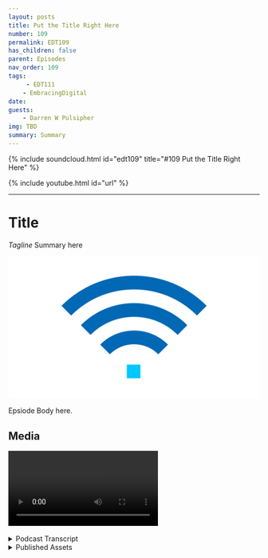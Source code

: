 ```yaml
---
layout: posts
title: Put the Title Right Here
number: 109
permalink: EDT109
has_children: false
parent: Episodes
nav_order: 109
tags:
     - EDT111
    - EmbracingDigital
date: 
guests:
    - Darren W Pulsipher
img: TBD
summary: Summary
---
```


{% include soundcloud.html id="edt109" title="#109 Put the Title Right Here" %}

{% include youtube.html id="url" %}

---

# Title

*Tagline*
Summary here

![episode image](./thumbnail.png)

Epsiode Body here.

## Media

<video src='url'></video>

<details>
<summary> Podcast Transcript </summary>

<p>﻿1</p>
<p>Hello, this</p>
<p>is Darren Pulsipher, chief solution</p>
<p>architect of public sector at Intel.</p>
<p>And welcome to Embracing</p>
<p>Digital Transformation,</p>
<p>where we investigate effective change,</p>
<p>leveraging people, process</p>
<p>and technology.</p>
<p>On today's episode, Dr.</p>
<p>Anna Scott and Leland</p>
<p>Brown unleashing future use cases</p>
<p>with 5G.</p>
<p>You've opened up a lot of capability.</p>
<p>I can do my own private networks.</p>
<p>I it's software defined so I can add a lot</p>
<p>more functionality to my network now.</p>
<p>What does this unlock, Dr.</p>
<p>Scott?</p>
<p>Where where do you take where do you take</p>
<p>this enabling technology?</p>
<p>Fantastic.</p>
<p>So so we see.</p>
<p>Well, what's the best way to say it?</p>
<p>So we are still in the early days</p>
<p>of, say, from a USB</p>
<p>like a bandwidth in the latency</p>
<p>standpoint,</p>
<p>what are the real advantages of 5G?</p>
<p>What we're seeing</p>
<p>with a lot of our first sets of customers</p>
<p>is what we've already talked about</p>
<p>is the the opening up of the spectrum</p>
<p>like the CBR as the ability</p>
<p>to take advantage</p>
<p>of the existing user equipment</p>
<p>and now make it possible to have folks</p>
<p>have mobile access.</p>
<p>Right. So like one use case that is</p>
<p>not at</p>
<p>all sexy but actually has really huge</p>
<p>ramifications is</p>
<p>can you take your your laptop</p>
<p>and onto the factory floor and start</p>
<p>using that for full connectivity?</p>
<p>So instead of going</p>
<p>out with a piece of paper and a notepad</p>
<p>and writing down the stuff that matters,</p>
<p>then going back to your office</p>
<p>to do your heavy work,</p>
<p>you actually can converge</p>
<p>those two environments.</p>
<p>And, and again, it's enabled</p>
<p>by the 5G standards but isn't necessarily</p>
<p>doing like a full 5G deployment.</p>
<p>What we're seeing and what we think</p>
<p>will be the evolution on that</p>
<p>and that's happening</p>
<p>kind of in real time right now, is</p>
<p>can you stream</p>
<p>high definition video</p>
<p>from a camera over 5G, do real time</p>
<p>analytics on it,</p>
<p>and now you've got a wireless camera</p>
<p>that's in whatever the environment is</p>
<p>that you care about.</p>
<p>Carry that again, that video over 5G and</p>
<p>and then do your analytics on it</p>
<p>and have that be low</p>
<p>enough latency that you're essentially</p>
<p>having a real time system.</p>
<p>We're not quite there</p>
<p>because the 5G cameras still</p>
<p>there's not many of them that</p>
<p>can really operate in that environment.</p>
<p>So often what we'll do with a 5G</p>
<p>network is we'll still hardwire</p>
<p>the cameras to close coupled edge compute</p>
<p>to get that real time aspect.</p>
<p>And then you can share up the the metadata</p>
<p>and the output of those analytics.</p>
<p>So we're not very far away at all</p>
<p>from saying now</p>
<p>that we've got that massive bandwidth</p>
<p>in that low latency.</p>
<p>Now streaming</p>
<p>becomes an option and and that has some</p>
<p>really nice advantages, right?</p>
<p>So that brought up something else</p>
<p>that just popped into my head.</p>
<p>What about air?</p>
<p>Exactly. Yeah.</p>
<p>And that's the other huge</p>
<p>example for that.</p>
<p>Right, is</p>
<p>you can definitely do like air headsets</p>
<p>over wi fi,</p>
<p>but the information that we have is</p>
<p>if you're doing a single headset,</p>
<p>you're great.</p>
<p>If you want to do two headsets,</p>
<p>you're probably okay.</p>
<p>If you want to bring that up to scale</p>
<p>and do more like ten or 20.</p>
<p>WI fi is not very well-equipped</p>
<p>to be able to handle that and keep</p>
<p>a good, you know, non</p>
<p>well keep the system working in a way</p>
<p>that's going to make</p>
<p>everybody have the real time experience</p>
<p>that they want.</p>
<p>Whereas for 5G,</p>
<p>that's a no brainer, right?</p>
<p>But leave in place.</p>
<p>Now, I was going to add</p>
<p>and a perfect, perfect point</p>
<p>when you think about a 5G on premise</p>
<p>network, this</p>
<p>there's a couple of key elements to that</p>
<p>you have to have in place.</p>
<p>The core</p>
<p>the more way to compute</p>
<p>the general brand</p>
<p>and also the user playing function</p>
<p>which which is a core phone function,</p>
<p>meaning</p>
<p>within the warehouse</p>
<p>you have all those elements.</p>
<p>Key point is the Mac that provides you</p>
<p>the ability to give you these</p>
<p>applications on on premise</p>
<p>instead of having to go back</p>
<p>to any switch or let's say,</p>
<p>you know, develop</p>
<p>like a core of the carrier</p>
<p>and have that ran time.</p>
<p>You're you're on premise this private is</p>
<p>dedicated as a dedicated network.</p>
<p>You know, wi fi doesn't</p>
<p>have those functions, of course.</p>
<p>So this is good for security, too.</p>
<p>Well, yeah, it.</p>
<p>Provides my data is not going outside</p>
<p>of my building.</p>
<p>I can make that out.</p>
<p>Right. Exactly.</p>
<p>And and then you think about</p>
<p>and I mentioned about, again, frequencies.</p>
<p>Well,</p>
<p>two two things need to occur right now.</p>
<p>There are certain carriers</p>
<p>that of play frequencies.</p>
<p>Millimeter wave in ways</p>
<p>that they probably should not have</p>
<p>because the wave has challenges</p>
<p>and there's other carriers</p>
<p>that have deployed lower frequencies.</p>
<p>And I'm not saying that they really</p>
<p>understood it, not saying it did not.</p>
<p>But it's as you can see, the performance</p>
<p>in a network is different.</p>
<p>So understanding how you deploy</p>
<p>frequencies relative to the use case</p>
<p>is extremely important for one</p>
<p>and therefore two frequencies</p>
<p>react very differently in the world.</p>
<p>And when you deploy in these on a net net</p>
<p>network, you have to have</p>
<p>that level of understanding.</p>
<p>So these on premise deployments,</p>
<p>on premise network deployments,</p>
<p>the MEC is is it's very important to it.</p>
<p>Your RF design is extremely important.</p>
<p>And having all those elements on premise</p>
<p>gives you the ability</p>
<p>to have an independence, to design it</p>
<p>for you, for your own use cases and needs.</p>
<p>All right.</p>
<p>You threw out the word MEC.</p>
<p>What in the world? Mobile edge.</p>
<p>Mobile edge compute.</p>
<p>All right, because I don't think</p>
<p>everyone's familiar with that.</p>
<p>I know I'm I kind of know it because and.</p>
<p>Pretty tight on me.</p>
<p>Yeah. Yeah exactly.</p>
<p>So MSE that's so that mobile edge compute</p>
<p>that's that</p>
<p>that could be that could be in AR headset.</p>
<p>It could be an edge</p>
<p>device that's feeding a bunch of data</p>
<p>streams, coming in video streams.</p>
<p>It could be any, anything that's out there</p>
<p>that's doing my edge computing, right?</p>
<p>Yeah.</p>
<p>And I think I don't know that</p>
<p>we've quite gotten to a level</p>
<p>where a headset would be considered a mac.</p>
<p>I think almost always now there's still</p>
<p>there's still.</p>
<p>Something nearby that's doing that. Right.</p>
<p>That is that then would have a device</p>
<p>that's been the,</p>
<p>the headset device would be attached back</p>
<p>into that Mac.</p>
<p>Right.</p>
<p>And it would be</p>
<p>doing some support functionality</p>
<p>even if you're doing a lot of compute.</p>
<p>I want, I want glasses that are a mac.</p>
<p>Ideally a little higher</p>
<p>and a little heavy right now.</p>
<p>Hey, it's a we're working</p>
<p>we're going down to 1.8 nanometers, right?</p>
<p>That's 18 angstrom.</p>
<p>So I can fit a lot of transistors in.</p>
<p>Whereas Lossless Moore's Law still exists.</p>
<p>That's pushing it.</p>
<p>Yeah.</p>
<p>Yeah, absolutely.</p>
<p>What about outside the country?</p>
<p>Because we've been talking</p>
<p>inside the factory quite a bit.</p>
<p>What are some of those other edge</p>
<p>use cases that</p>
<p>Well, I think one of the things</p>
<p>that we've been exploring for a while</p>
<p>that is more kind of emergency response is</p>
<p>how can you really use drones</p>
<p>and how can you keep your drones</p>
<p>connected?</p>
<p>So I think probably one of the biggest use</p>
<p>cases and again, this is</p>
<p>this is early days.</p>
<p>We've done some testing with this, but not</p>
<p>not for hey, you've just come in</p>
<p>and stood up your 5G network</p>
<p>and you're bringing your drones</p>
<p>to do an assessment of a damaged area.</p>
<p>But what we have done is kind of</p>
<p>the earlier predecessor to that, which is</p>
<p>how can you get drones to be connected</p>
<p>and have a mission and understand</p>
<p>what's happening and go over</p>
<p>and do do the types of flyovers to say,</p>
<p>hey, you've just had a major storm</p>
<p>or you've had flooding</p>
<p>or there's been a hurricane.</p>
<p>How do you pull that kind of data together</p>
<p>and bring all of that camera data?</p>
<p>Right.</p>
<p>So again, we're not quite to the stream</p>
<p>live video back from multiple drones</p>
<p>and stitch that all together</p>
<p>but we're getting</p>
<p>we're getting into the line of sight where</p>
<p>now you can use a use a drone to actually</p>
<p>gather that data, combine</p>
<p>all that data, analyze that data and say,</p>
<p>here are the areas where you need</p>
<p>help, or, hey, I see a person who needs</p>
<p>immediate attention or,</p>
<p>Hey, this house is no longer there.</p>
<p>And when you can</p>
<p>do that with 5G, you</p>
<p>I mean, we can do a lot of that now.</p>
<p>What we can't do is do that</p>
<p>in real time, right?</p>
<p>The immediate intelligence. Right. And so.</p>
<p>Okay, so.</p>
<p>So this is search and rescue,</p>
<p>including firefighting, because I know</p>
<p>we're doing this in California now.</p>
<p>We are sending drones up.</p>
<p>They are on a 5G network</p>
<p>that's a private 5G network</p>
<p>that's stood up</p>
<p>specifically for firefighting.</p>
<p>But I love the search and rescue</p>
<p>after hurricanes or floods or whatever.</p>
<p>A great use case. Yeah.</p>
<p>And just to add to to what Joanna stated,</p>
<p>I mean, think about it,</p>
<p>the metaverse</p>
<p>and the discussion around the metaverse</p>
<p>of how on premise networks</p>
<p>find it hard to imagine the</p>
<p>realities of it.</p>
<p>Right. It's</p>
<p>having</p>
<p>having edge compute points on premise</p>
<p>allows you to have these distributed</p>
<p>compute architectures in place</p>
<p>that can then enable use cases</p>
<p>that can be connected to each other</p>
<p>to be able to function.</p>
<p>That's how I view the metaverse is really</p>
<p>taking managing, you know, well file.</p>
<p>And then this is what excites me about it</p>
<p>because you know,</p>
<p>I've been in the carrier guy for years,</p>
<p>worked in the department in defense</p>
<p>and seen these ask.</p>
<p>And really what excites me is that</p>
<p>I'm able to see the realities of it now.</p>
<p>It's starting to come together.</p>
<p>It's starting to come to come together.</p>
<p>Yeah.</p>
<p>So in the use case and Anand mentioned,</p>
<p>you know, that is to</p>
<p>me will be intense data</p>
<p>and it has to work you know for first</p>
<p>responder use cases it just says important</p>
<p>in sort of the Department of Defense</p>
<p>and to me</p>
<p>will happen far more in terms</p>
<p>of, you know, hurricanes</p>
<p>and natural disasters</p>
<p>as compared to,</p>
<p>you know, wartime scenarios.</p>
<p>Could you could you guys imagine</p>
<p>an Amber Alert</p>
<p>that automatically sent drones up?</p>
<p>That would be so cool. And what? Be cool.</p>
<p>That's right.</p>
<p>We can find we can find children</p>
<p>that are lost or in our area.</p>
<p>We've had a lot of gray alerts or silver</p>
<p>alerts recently where all older people</p>
<p>have left and old folks home and got lost</p>
<p>and they found them.</p>
<p>But I'm having having</p>
<p>that kind of visibility is</p>
<p>I think there's a lot of benefit,</p>
<p>but a lot of people are going to say</p>
<p>there are this scary drones</p>
<p>flying around, taking pictures of people</p>
<p>and where's my privacy?</p>
<p>Work ethics.</p>
<p>A Yeah, yeah.</p>
<p>But well what it yeah.</p>
<p>It's enabling technology, right?</p>
<p>What we do with that technology,</p>
<p>we've, that's another discussion</p>
<p>around policy that we do today.</p>
<p>Yeah.</p>
<p>Well in another really good use</p>
<p>case, it's training, right.</p>
<p>So there's across</p>
<p>kind of lots of different industries</p>
<p>in lots of lots of areas</p>
<p>within the government as well.</p>
<p>There's a huge advantage if you can create</p>
<p>as close to a reality sort</p>
<p>of training simulation</p>
<p>without actually putting the person</p>
<p>in under threat or without</p>
<p>you spending</p>
<p>some of the massive amounts of money</p>
<p>if you're trying to do like a</p>
<p>a real live training session.</p>
<p>Right.</p>
<p>So, so the idea of using 5G along with</p>
<p>artificial intelligence,</p>
<p>along with modeling and simulation</p>
<p>and doing that with edge compute like</p>
<p>is enabled by the type of architectures.</p>
<p>If you put that all together with 5G,</p>
<p>there really</p>
<p>we are line of sight</p>
<p>for having a very realistic environment</p>
<p>so that you can actually train people</p>
<p>very, very effectively</p>
<p>and then you can do things like understand</p>
<p>how they're responding to it,</p>
<p>what are their biometrics where you know,</p>
<p>what really changes over that?</p>
<p>The course of that training</p>
<p>to to go into some world of enhancement</p>
<p>that we can't even talk about right now</p>
<p>with respect to helping people deal with</p>
<p>either complex test or complex situations.</p>
<p>So training, I think, is going to be</p>
<p>one of the places that we see everything</p>
<p>come together</p>
<p>first, right into some really remarkable</p>
<p>types of situations.</p>
<p>And and I think maybe Leland,</p>
<p>they haven't done a clear enough job</p>
<p>to explain how important</p>
<p>the edge compute element is of this.</p>
<p>Because as much as 5G</p>
<p>is an enablement,</p>
<p>much of this depends on 5G</p>
<p>connecting to a mac as a pose to 5G</p>
<p>going up to the cloud</p>
<p>because there is still a lot of physics</p>
<p>that come into play.</p>
<p>So if you need super low latency,</p>
<p>we're not talking about an architecture</p>
<p>that goes headset to the cloud, down</p>
<p>to a mac, then down to visualization.</p>
<p>You really need to go headset to the mac,</p>
<p>do your real time processing there</p>
<p>for what's important,</p>
<p>and then you can share data</p>
<p>through the cloud</p>
<p>for that real time experience.</p>
<p>You need that close couple that's well in.</p>
<p>And you know,</p>
<p>I've talked about this before.</p>
<p>We also have the capability of meshing</p>
<p>are absolutely mixed together</p>
<p>so I may never even send that data</p>
<p>to the cloud.</p>
<p>These Macs can do all the process</p>
<p>and analytics</p>
<p>that I need to out on the switch.</p>
<p>Right, which. Very much so. Yeah.</p>
<p>This could do things like smart cities,</p>
<p>smart buildings.</p>
<p>I mean, 5G is</p>
<p>is really kind of that enabling technology</p>
<p>with the concept of a mobile edge compute</p>
<p>device altogether coming together.</p>
<p>I think we're it's a perfect storm</p>
<p>to make huge changes in the industry now.</p>
<p>We just got to go do it.</p>
<p>Yeah, I always say that the</p>
<p>the story of the new networks</p>
<p>there's just shipping it compute.</p>
<p>Right.</p>
<p>And we're connecting it</p>
<p>through wireless connectivity,</p>
<p>but we're really distributing</p>
<p>compute points across the landscape</p>
<p>where we can now have apps</p>
<p>sitting at the edge and enabling</p>
<p>use cases right.</p>
<p>So 1 to 1</p>
<p>and I'm not saying that this is a true 1</p>
<p>to 1, that</p>
<p>every distributed compute point</p>
<p>to have a wireless connection point.</p>
<p>Now, in some examples,</p>
<p>if you kind of think, think about</p>
<p>as kind of where</p>
<p>we're heading to compute wireless 1 to 1.</p>
<p>And the more you proliferate either</p>
<p>war, you're going to have the other one</p>
<p>no permanent with it.</p>
<p>All right.</p>
<p>So with all these great use cases</p>
<p>that we've talked about,</p>
<p>what role does Intel play in 5G?</p>
<p>Are we just providing chips?</p>
<p>What what have we done to make</p>
<p>this really happen?</p>
<p>So when you look at what it means</p>
<p>to virtualize</p>
<p>a network, it's</p>
<p>really taking portions of the network,</p>
<p>making it software defined,</p>
<p>and then enabling an ecosystem to build</p>
<p>or to design on top of our L1 one.</p>
<p>And that's exactly what Intel has done.</p>
<p>If you look at 4G and and moving into 5G,</p>
<p>we've taken the functional blocks</p>
<p>of the RAN, right?</p>
<p>And we've allowed an ecosystem to build</p>
<p>use cases and capabilities on top of it.</p>
<p>You know, we've called it Flex Ran,</p>
<p>you know, we've taken</p>
<p>what is deemed to be the baseband,</p>
<p>the L2 L3 layer and enable</p>
<p>the have an ability for for for companies</p>
<p>to come in</p>
<p>and design their own baseband</p>
<p>architectures, virtualize it.</p>
<p>Right.</p>
<p>Not necessarily something that existed</p>
<p>within 4G, definitely did not exist in 3G</p>
<p>for 4G.</p>
<p>and then allows new players to come in</p>
<p>and build around</p>
<p>architectures on our L1 fi layer.</p>
<p>Okay.</p>
<p>So we actually provided that</p>
<p>half of that common hardware across</p>
<p>all of is that how it works is</p>
<p>I mean, this was common,</p>
<p>it's different than proprietary hardware.</p>
<p>So we were the ones designing this common</p>
<p>hardware.</p>
<p>Is that the way to think about it?</p>
<p>So we did two things right</p>
<p>just real quick.</p>
<p>So we so what Leland was describing</p>
<p>is really the software side.</p>
<p>So when we talked about</p>
<p>all of these new entrants that were coming</p>
<p>in, they Intel writing the flex ram</p>
<p>reference architecture</p>
<p>made it much easier for new entrants</p>
<p>to pick that up as a starting point</p>
<p>and then finish what was needed</p>
<p>to have a full ran solution.</p>
<p>So Flex ran as an enabling on the</p>
<p>on the software side,</p>
<p>there's a whole other hardware story</p>
<p>that Leland hadn't got to it, so.</p>
<p>Right. Okay, sorry, Leland.</p>
<p>I was a little confused. So</p>
<p>hardware side, what do we got?</p>
<p>So set out more than 1 to 2</p>
<p>and to speak so to speak to that.</p>
<p>But in terms</p>
<p>of how the software side of the track and</p>
<p>not did not try to mess up things here</p>
<p>but in order to kind of finish up</p>
<p>with the ecosystem play was that scaling</p>
<p>and opening up the ability</p>
<p>for the ecosystem team to to build out</p>
<p>their own flavors of flex</p>
<p>ran their own flavors of the</p>
<p>the baseband proliferated</p>
<p>not only across the U.S.</p>
<p>but across the world.</p>
<p>There are so many new players now</p>
<p>that are taking flex ran and developing</p>
<p>ran solutions, countless,</p>
<p>countless players.</p>
<p>Now you can even take them now</p>
<p>into other business verticals.</p>
<p>You're seeing the same thing</p>
<p>you're seeing.</p>
<p>And often the departments sense</p>
<p>within the military vertical</p>
<p>you're seeing this off and first responder</p>
<p>verticals taking flex ran and evolve</p>
<p>and you know they're running solutions</p>
<p>based on our L1 five layer.</p>
<p>So we have an ecosystem</p>
<p>that is grown on top of our architecture</p>
<p>that is now providing the ability</p>
<p>to develop these new use cases.</p>
<p>And I, I have a question around that.</p>
<p>Does that include the, the old guard?</p>
<p>Because what you basically came in</p>
<p>and disrupted their industry.</p>
<p>And includes</p>
<p>the old guard that the old guard.</p>
<p>So the old guard bought into.</p>
<p>The old corporate by then.</p>
<p>Let's keep in mind</p>
<p>the old guard developed their solutions</p>
<p>and made a proprietary escena</p>
<p>in that test or business case,</p>
<p>the newer</p>
<p>players are coming in as well because</p>
<p>again, the point of entry is easier</p>
<p>as compared to what</p>
<p>the old guard developed the closed box.</p>
<p>Now this ability to</p>
<p>no to develop your own box, if you will.</p>
<p>Gotcha, if you will.</p>
<p>That makes more sense.</p>
<p>So there's still a lot of proprietary</p>
<p>brands out there</p>
<p>that are not based on Intel Flux.</p>
<p>Right. Right.</p>
<p>And those are in</p>
<p>some of the major players.</p>
<p>Right.</p>
<p>But I think from a</p>
<p>how do you just open up a whole ecosystem</p>
<p>and give newer players</p>
<p>an advantage rights to really come in</p>
<p>without massive</p>
<p>development times to really be the</p>
<p>you know, to be a significant contributor?</p>
<p>Definitely.</p>
<p>Intel's play on Flex was all about that.</p>
<p>And then the parallel of</p>
<p>it was really on the hardware side, right?</p>
<p>So we was definitely the 5G expert.</p>
<p>I'm much more of the applications.</p>
<p>And how do you use things</p>
<p>that we've we really did</p>
<p>spend a lot of cycles</p>
<p>to make sure that our cots</p>
<p>hardware over the commercial off the shelf</p>
<p>hardware was going to work</p>
<p>really well to support all of the baseband</p>
<p>and RAM applications in certain.</p>
<p>That's another thing that's just like</p>
<p>make sure when you're walking away</p>
<p>from these proprietary systems</p>
<p>that those proprietary</p>
<p>the new systems are open</p>
<p>and are easily supported</p>
<p>by the same type of server that works</p>
<p>in the cloud and works in the data center,</p>
<p>because now you have the scale</p>
<p>and the cost advantage</p>
<p>and again, you're not going to just</p>
<p>a limited number of players and say,</p>
<p>you know, give me your hardware for my</p>
<p>you know, for my baseband.</p>
<p>You get to say, hey, that server</p>
<p>that you use across the board,</p>
<p>you can use it</p>
<p>in this case, too. And that's</p>
<p>hugely significant as well.</p>
<p>Just from a price and a scalability.</p>
<p>I was going to say that's going to drive</p>
<p>prices down.</p>
<p>It's going to drive more innovation</p>
<p>in the industry as a whole.</p>
<p>So kudos to Intel.</p>
<p>Absolutely.</p>
<p>We need to give ourselves some kudos</p>
<p>for this, right?</p>
<p>I mean, we're building a big, huge</p>
<p>ecosystem</p>
<p>to enable more compute</p>
<p>everywhere in the world.</p>
<p>I in fact, it reminds me of</p>
<p>something that just happened.</p>
<p>And maybe you guys,</p>
<p>if you don't have any information on this,</p>
<p>T-Mobile</p>
<p>just signed some agreements with Space X.</p>
<p>Do you know about this one?</p>
<p>I do not.</p>
<p>All right.</p>
<p>We're going to do some research.</p>
<p>I'll cut this out of the thing</p>
<p>because I'm like, whoa,</p>
<p>my phone will actually start</p>
<p>working in the middle of Nevada now.</p>
<p>Well, we'll have to wait and see.</p>
<p>Yeah, but keep this inside</p>
<p>the inside</p>
<p>the it's up to the air recording</p>
<p>space, you know, in the terrestrial</p>
<p>domain.</p>
<p>Okay.</p>
<p>We tend to look at it as separate.</p>
<p>But as time goes on,</p>
<p>because of what Intel has really begun,</p>
<p>you know, hardware, software,</p>
<p>the ability to scale is now for basically</p>
<p>for both domains</p>
<p>to look one in the same to us,</p>
<p>just like how wi fi and cellular looks one</p>
<p>in the same in your own imagined space.</p>
<p>And it's virtual conflict</p>
<p>and one in the same.</p>
<p>It should, right? Yeah. No, I love.</p>
<p>That's awesome, guys, as always,</p>
<p>it's been a pleasure.</p>
<p>Thanks for coming on the show.</p>
<p>Thank you, Darren, as always.</p>
<p>Thank you for listening</p>
<p>to Embracing Digital Transformation today.</p>
<p>If you enjoyed our podcast,</p>
<p>give it five stars on your favorite</p>
<p>podcasting site or YouTube channel.</p>
<p>You can find out more information</p>
<p>about embracing digital transformation</p>
<p>and embracingdigital.org</p>
<p>until next time, go out</p>
<p>and do something wonderful.</p>

</details>

<details>
<summary> Published Assets </summary>


</details>
